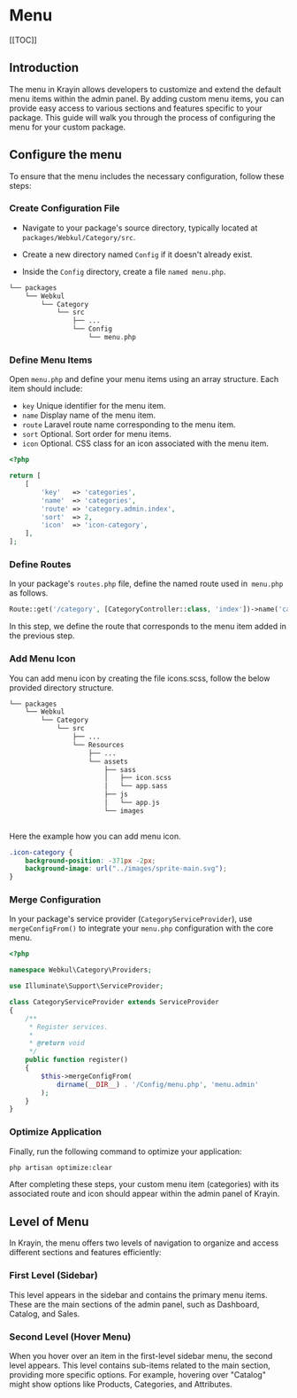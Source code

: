 # Menu

[[TOC]]

## Introduction

The menu in Krayin allows developers to customize and extend the default menu items within the admin panel. By adding custom menu items, you can provide easy access to various sections and features specific to your package. This guide will walk you through the process of configuring the menu for your custom package.

## Configure the menu

To ensure that the menu includes the necessary configuration, follow these steps:

### Create Configuration File

- Navigate to your package's source directory, typically located at `packages/Webkul/Category/src`.

- Create a new directory named `Config` if it doesn't already exist.

- Inside the `Config` directory, create a file `named menu.php`.

```php
└── packages
    └── Webkul
        └── Category
            └── src
                ├── ...
                └── Config
                    └── menu.php
```

### Define Menu Items

Open `menu.php` and define your menu items using an array structure. Each item should include:

- `key` Unique identifier for the menu item.
- `name` Display name of the menu item.
- `route` Laravel route name corresponding to the menu item.
- `sort` Optional. Sort order for menu items.
- `icon` Optional. CSS class for an icon associated with the menu item.

```php
<?php

return [
    [
        'key'   => 'categories',
        'name'  => 'categories',
        'route' => 'category.admin.index',
        'sort'  => 2,
        'icon'  => 'icon-category',
    ],
];
```

### Define Routes

In your package's `routes.php` file, define the named route used in` menu.php` as follows.

```php
Route::get('/category', [CategoryController::class, 'index'])->name('category.admin.index');
```

In this step, we define the route that corresponds to the menu item added in the previous step.

### Add Menu Icon

You can add menu icon by creating the file icons.scss, follow the below provided directory structure.

```php
└── packages
    └── Webkul
        └── Category
            └── src
                ├── ...
                └── Resources
                    ├── ...
                    └── assets
                        ├── sass
                        │   ├── icon.scss
                        │   └── app.sass
                        ├── js
                        │   └── app.js
                        └── images
                    
```

Here the example how you can add menu icon.

```scss
.icon-category {
    background-position: -371px -2px;
    background-image: url("../images/sprite-main.svg");
}
```


### Merge Configuration

In your package's service provider (`CategoryServiceProvider`), use `mergeConfigFrom()` to integrate your `menu.php` configuration with the core menu.

```php
<?php

namespace Webkul\Category\Providers;

use Illuminate\Support\ServiceProvider;

class CategoryServiceProvider extends ServiceProvider
{
    /**
     * Register services.
     *
     * @return void
     */
    public function register()
    {
        $this->mergeConfigFrom(
            dirname(__DIR__) . '/Config/menu.php', 'menu.admin'
        );
    }
}
```

### Optimize Application

Finally, run the following command to optimize your application:

```bash
php artisan optimize:clear
```

After completing these steps, your custom menu item (categories) with its associated route and icon should appear within the admin panel of Krayin.

## Level of Menu

In Krayin, the menu offers two levels of navigation to organize and access different sections and features efficiently:

### First Level (Sidebar)

This level appears in the sidebar and contains the primary menu items. These are the main sections of the admin panel, such as Dashboard, Catalog, and Sales.

### Second Level (Hover Menu)

When you hover over an item in the first-level sidebar menu, the second level appears. This level contains sub-items related to the main section, providing more specific options. For example, hovering over "Catalog" might show options like Products, Categories, and Attributes.
